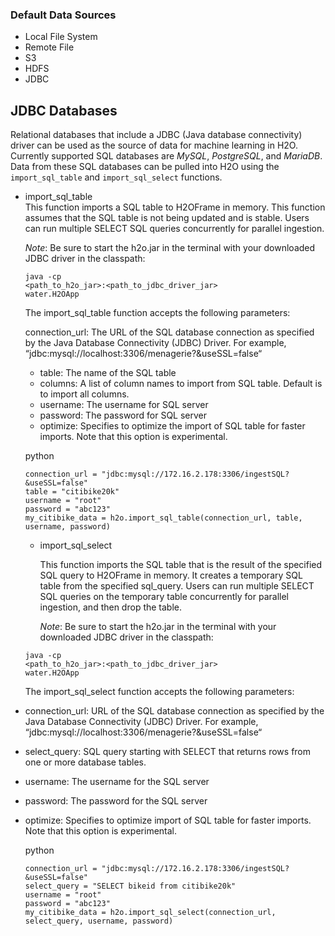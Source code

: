 ### Default Data Sources
* Local File System
* Remote File
* S3
* HDFS
* JDBC

## JDBC Databases   
Relational databases that include a JDBC (Java database connectivity) driver can be used as the source of data for machine learning in H2O.
Currently supported SQL databases are _MySQL_, _PostgreSQL_, and _MariaDB_. Data from these SQL databases can be pulled into H2O using 
the <code>import_sql_table</code> and <code>import_sql_select</code> functions.

* import_sql_table   
  This function imports a SQL table to H2OFrame in memory. This function assumes that the SQL table is not being updated and is stable. 
Users can run multiple SELECT SQL queries concurrently for parallel ingestion.

  _Note_: Be sure to start the h2o.jar in the terminal with your downloaded JDBC driver in the classpath:

  <code>java -cp <path_to_h2o_jar>:<path_to_jdbc_driver_jar> water.H2OApp</code>
  
  The import_sql_table function accepts the following parameters:

  connection_url: The URL of the SQL database connection as specified by the Java Database Connectivity (JDBC) Driver. For example, “jdbc:mysql://localhost:3306/menagerie?&useSSL=false“
    * table: The name of the SQL table
    * columns: A list of column names to import from SQL table. Default is to import all columns.
    * username: The username for SQL server
    * password: The password for SQL server
    * optimize: Specifies to optimize the import of SQL table for faster imports. Note that this option is experimental.

  python   
  <pre><code>connection_url = "jdbc:mysql://172.16.2.178:3306/ingestSQL?&useSSL=false"
  table = "citibike20k"
  username = "root"
  password = "abc123"
  my_citibike_data = h2o.import_sql_table(connection_url, table, username, password)</code></pre>

  * import_sql_select
  
    This function imports the SQL table that is the result of the specified SQL query to H2OFrame in memory. It creates a temporary SQL 
  table from the specified sql_query. Users can run multiple SELECT SQL queries on the temporary table concurrently for parallel 
  ingestion, and then drop the table.

    _Note_: Be sure to start the h2o.jar in the terminal with your downloaded JDBC driver in the classpath:

  <code>java -cp <path_to_h2o_jar>:<path_to_jdbc_driver_jar> water.H2OApp</code>
  
  The import_sql_select function accepts the following parameters:

* connection_url: URL of the SQL database connection as specified by the Java Database Connectivity (JDBC) Driver. For example, 
“jdbc:mysql://localhost:3306/menagerie?&useSSL=false“
* select_query: SQL query starting with SELECT that returns rows from one or more database tables.
* username: The username for the SQL server
* password: The password for the SQL server
* optimize: Specifies to optimize import of SQL table for faster imports. Note that this option is experimental.

  python   
  <pre><code>connection_url = "jdbc:mysql://172.16.2.178:3306/ingestSQL?&useSSL=false" 
  select_query = "SELECT bikeid from citibike20k"  
  username = "root"  
  password = "abc123"  
  my_citibike_data = h2o.import_sql_select(connection_url, select_query, username, password)</code></pre>
